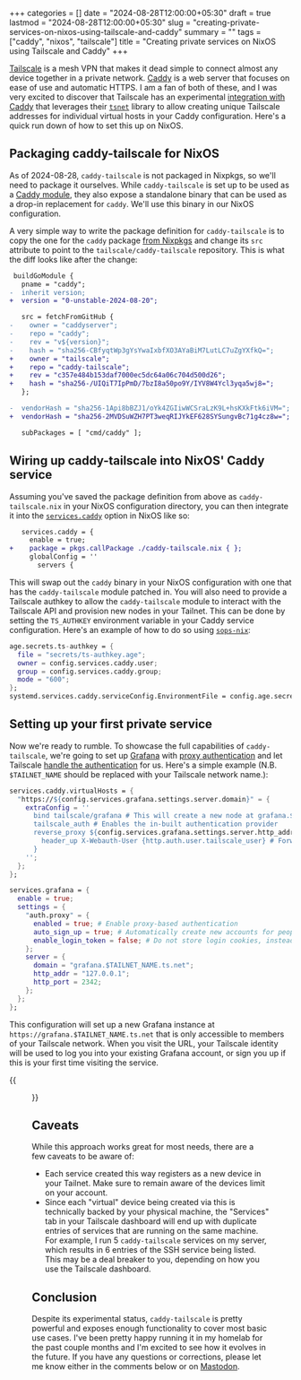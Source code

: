 +++
categories = []
date = "2024-08-28T12:00:00+05:30"
draft = true
lastmod = "2024-08-28T12:00:00+05:30"
slug = "creating-private-services-on-nixos-using-tailscale-and-caddy"
summary = ""
tags = ["caddy", "nixos", "tailscale"]
title = "Creating private services on NixOS using Tailscale and Caddy"
+++

[Tailscale](https://tailscale.com) is a mesh VPN that makes it dead simple to connect almost any device together in a private network. [Caddy](https://caddyserver.com) is a web server that focuses on ease of use and automatic HTTPS. I am a fan of both of these, and I was very excited to discover that Tailscale has an experimental [integration with Caddy](https://github.com/tailscale/caddy-tailscale) that leverages their [`tsnet`](https://tailscale.com/kb/1244/tsnet) library to allow creating unique Tailscale addresses for individual virtual hosts in your Caddy configuration. Here's a quick run down of how to set this up on NixOS.

## Packaging caddy-tailscale for NixOS

As of 2024-08-28, `caddy-tailscale` is not packaged in Nixpkgs, so we'll need to package it ourselves. While `caddy-tailscale` is set up to be used as a [Caddy module](https://caddyserver.com/docs/modules/), they also expose a standalone binary that can be used as a drop-in replacement for `caddy`. We'll use this binary in our NixOS configuration.

A very simple way to write the package definition for `caddy-tailscale` is to copy the one for the `caddy` package [from Nixpkgs](https://github.com/NixOS/nixpkgs/blob/171f57eca66a997e61d2111b4ac897bd05ce5da3/pkgs/by-name/ca/caddy/package.nix) and change its `src` attribute to point to the `tailscale/caddy-tailscale` repository. This is what the diff looks like after the change:

```diff
 buildGoModule {
   pname = "caddy";
-  inherit version;
+  version = "0-unstable-2024-08-20";

   src = fetchFromGitHub {
-    owner = "caddyserver";
-    repo = "caddy";
-    rev = "v${version}";
-    hash = "sha256-CBfyqtWp3gYsYwaIxbfXO3AYaBiM7LutLC7uZgYXfkQ=";
+    owner = "tailscale";
+    repo = "caddy-tailscale";
+    rev = "c357e484b153daf7000ec5dc64a06c704d500d26";
+    hash = "sha256-/UIQiT7IpPmD/7bzI8a50po9Y/IYV8W4Ycl3yqa5wj8=";
   };

-  vendorHash = "sha256-1Api8bBZJ1/oYk4ZGIiwWCSraLzK9L+hsKXkFtk6iVM=";
+  vendorHash = "sha256-2MVDSuWZH7PT3weqRIJYkEF628SYSungvBc71g4cz8w=";

   subPackages = [ "cmd/caddy" ];
```

## Wiring up caddy-tailscale into NixOS' Caddy service

Assuming you've saved the package definition from above as `caddy-tailscale.nix` in your NixOS configuration directory, you can then integrate it into the [`services.caddy`](https://nixos.org/manual/nixos/stable/options#opt-services.caddy.enable) option in NixOS like so:

```diff
   services.caddy = {
     enable = true;
+    package = pkgs.callPackage ./caddy-tailscale.nix { };
     globalConfig = ''
       servers {
```

This will swap out the `caddy` binary in your NixOS configuration with one that has the `caddy-tailscale` module patched in. You will also need to provide a Tailscale authkey to allow the `caddy-tailscale` module to interact with the Tailscale API and provision new nodes in your Tailnet. This can be done by setting the `TS_AUTHKEY` environment variable in your Caddy service configuration. Here's an example of how to do so using [`sops-nix`](https://github.com/Mic92/sops-nix):

```nix
age.secrets.ts-authkey = {
  file = "secrets/ts-authkey.age";
  owner = config.services.caddy.user;
  group = config.services.caddy.group;
  mode = "600";
};
systemd.services.caddy.serviceConfig.EnvironmentFile = config.age.secrets.ts-authkey.path;
```

## Setting up your first private service

Now we're ready to rumble. To showcase the full capabilities of `caddy-tailscale`, we're going to set up [Grafana](https://grafana.com) with [proxy authentication](https://grafana.com/docs/grafana/latest/setup-grafana/configure-security/configure-authentication/auth-proxy/) and let Tailscale [handle the authentication](https://github.com/tailscale/caddy-tailscale?tab=readme-ov-file#authentication-provider) for us. Here's a simple example (N.B. `$TAILNET_NAME` should be replaced with your Tailscale network name.):

```nix
services.caddy.virtualHosts = {
  "https://${config.services.grafana.settings.server.domain}" = {
    extraConfig = ''
      bind tailscale/grafana # This will create a new node at grafana.$TAILNET_NAME.ts.net
      tailscale_auth # Enables the in-built authentication provider
      reverse_proxy ${config.services.grafana.settings.server.http_addr}:${toString config.services.grafana.settings.server.http_port} {
        header_up X-Webauth-User {http.auth.user.tailscale_user} # Forwards your Tailscale user ID to Grafana. Usually your email address.
      }
    '';
  };
};

services.grafana = {
  enable = true;
  settings = {
    "auth.proxy" = {
      enabled = true; # Enable proxy-based authentication
      auto_sign_up = true; # Automatically create new accounts for people who access the service
      enable_login_token = false; # Do not store login cookies, instead always relying on proxy authentication
    };
    server = {
      domain = "grafana.$TAILNET_NAME.ts.net";
      http_addr = "127.0.0.1";
      http_port = 2342;
    };
  };
};
```

This configuration will set up a new Grafana instance at `https://grafana.$TAILNET_NAME.ts.net` that is only accessible to members of your Tailscale network. When you visit the URL, your Tailscale identity will be used to log you into your existing Grafana account, or sign you up if this is your first time visiting the service.

{{<figure src="grafana-profile.webp" alt="The profile page on Grafana, showing the name, email and username fields with an additional 'synced via auth proxy' label next to them. The email and username have been blurred out to redact them for privacy reasons" title="Grafana profile showing that user identification is being done via the Tailscale proxy" loading="lazy">}}

## Caveats

While this approach works great for most needs, there are a few caveats to be aware of:

- Each service created this way registers as a new device in your Tailnet. Make sure to remain aware of the devices limit on your account.
- Since each "virtual" device being created via this is technically backed by your physical machine, the "Services" tab in your Tailscale dashboard will end up with duplicate entries of services that are running on the same machine. For example, I run 5 `caddy-tailscale` services on my server, which results in 6 entries of the SSH service being listed. This may be a deal breaker to you, depending on how you use the Tailscale dashboard.

## Conclusion

Despite its experimental status, `caddy-tailscale` is pretty powerful and exposes enough functionality to cover most basic use cases. I've been pretty happy running it in my homelab for the past couple months and I'm excited to see how it evolves in the future. If you have any questions or corrections, please let me know either in the comments below or on [Mastodon](https://androiddev.social/@msfjarvis).
